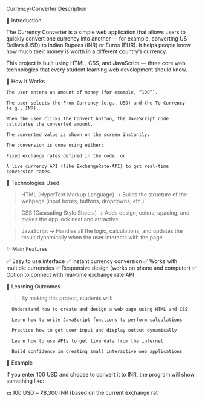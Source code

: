  Currency-Converter           Description
 
🧠 Introduction

The Currency Converter is a simple web application that allows users to quickly convert one currency into another — for example, converting US Dollars (USD) to Indian Rupees (INR) or Euros (EUR).
It helps people know how much their money is worth in a different country’s currency.

















This project is built using HTML, CSS, and JavaScript — three core web technologies that every student learning web development should know.

🧩 How It Works

    The user enters an amount of money (for example, “100”).
    
    The user selects the From Currency (e.g., USD) and the To Currency (e.g., INR).
    
    When the user clicks the Convert button, the JavaScript code calculates the converted amount.
    
    The converted value is shown on the screen instantly.
    
    The conversion is done using either:
    
    Fixed exchange rates defined in the code, or
    
    A live currency API (like ExchangeRate-API) to get real-time conversion rates.

🧱 Technologies Used

  > HTML (HyperText Markup Language) → Builds the structure of the webpage (input boxes, buttons, dropdowns, etc.)
  
  > CSS (Cascading Style Sheets) → Adds design, colors, spacing, and makes the app look neat and attractive
  
  > JavaScript → Handles all the logic, calculations, and updates the result dynamically when the user interacts with the page

✨ Main Features

✅ Easy to use interface
✅ Instant currency conversion
✅ Works with multiple currencies
✅ Responsive design (works on phone and computer)
✅ Option to connect with real-time exchange rate API

🎯 Learning Outcomes

> By making this project, students will:

      Understand how to create and design a web page using HTML and CSS
      
      Learn how to write JavaScript functions to perform calculations
      
      Practice how to get user input and display output dynamically
      
      Learn how to use APIs to get live data from the internet
      
      Build confidence in creating small interactive web applications

💬 Example

If you enter 100 USD and choose to convert it to INR, the program will show something like:

💵 100 USD = ₹8,300 INR (based on the current exchange rat

